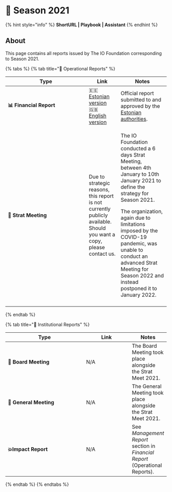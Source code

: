 # 🍃 Season 2021

{% hint style="info" %}
**ShortURL | Playbook | Assistant**
{% endhint %}

## About

This page contains all reports issued by The IO Foundation corresponding to Season 2021.

{% tabs %}
{% tab title="📘 Operational Reports" %}
<table><thead><tr><th width="237">Type</th><th>Link</th><th>Notes</th></tr></thead><tbody><tr><td><strong>📊 Financial Report</strong></td><td><span data-gb-custom-inline data-tag="emoji" data-code="1f1ea-1f1ea">🇪🇪</span> <a href="https://drive.google.com/file/d/1l0vEjuC2XSTd2u5IsJTuOLJDhCr-tQae/view?usp=sharing">Estonian version</a><br><span data-gb-custom-inline data-tag="emoji" data-code="1f1ec-1f1e7">🇬🇧</span> <a href="https://drive.google.com/file/d/1oEJI2NbaY1er5esh9op-T_LVawxnmeIb/view?usp=sharing">English version</a></td><td>Official report submitted to and approved by the <a href="https://ariregister.rik.ee/eng">Estonian authorities</a>.</td></tr><tr><td><strong>📑 Strat Meeting</strong></td><td>Due to strategic reasons, this report is not currently publicly available.<br>Should you want a copy, please contact us.</td><td><p>The IO Foundation conducted a 6 days Strat Meeting, between 4th January to 10th January 2021 to define the strategy for Season 2021.</p><p></p><p>The organization, again due to limitations imposed by the COVID-19 pandemic, was unable to conduct an advanced Strat Meeting for Season 2022 and instead postponed it to January 2022.</p></td></tr><tr><td></td><td></td><td></td></tr></tbody></table>
{% endtab %}

{% tab title="📕 Institutional Reports" %}
<table><thead><tr><th width="239">Type</th><th width="133">Link</th><th>Notes</th></tr></thead><tbody><tr><td>📙 <strong>Board Meeting</strong></td><td>N/A</td><td>The Board Meeting took place alongside the Strat Meet 2021.</td></tr><tr><td><strong>📗 General Meeting</strong></td><td>N/A</td><td>The General Meeting took place alongside the Strat Meet 2021.</td></tr><tr><td><strong>💥Impact Report</strong></td><td>N/A</td><td>See <em>Management Report</em> section in <em>Financial Report</em> (Operational Reports).</td></tr></tbody></table>
{% endtab %}
{% endtabs %}
